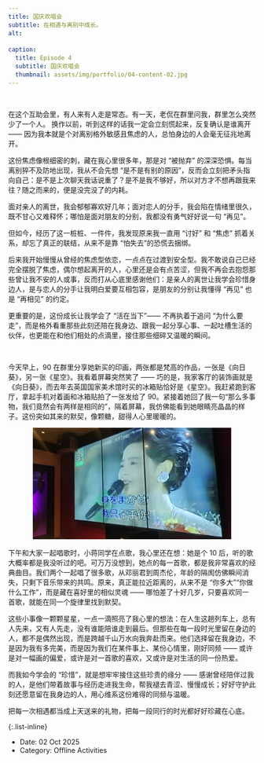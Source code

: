```yaml
---
title: 国庆欢唱会
subtitle: 在相遇与离别中成长。
alt: 

caption:
  title: Episode 4
  subtitle: 国庆欢唱会
  thumbnail: assets/img/portfolio/04-content-02.jpg
---
```


<div style="text-align: center;">
  <img src="assets/img/portfolio/04-content-01.jpg" alt="" style="max-width: 80%; height: auto;">
</div>

在这个互助会里，有人来有人走是常态。有一天，老侃在群里问我，群里怎么突然少了一个人。 换作以前，听到这样的话我一定会立刻慌起来，反复确认是谁离开 —— 因为我本就是个对离别格外敏感且焦虑的人，总怕身边的人会毫无征兆地离开。

这份焦虑像根细密的刺，藏在我心里很多年，那是对 “被抛弃” 的深深恐惧。每当离别猝不及防地出现，我从不会先想 “是不是有别的原因”，反而会立刻把矛头指向自己：是不是上次聊天我话说重了？是不是我不够好，所以对方才不想再跟我来往？随之而来的，便是没完没了的内耗。

面对亲人的离世，我会郁郁寡欢好几年；面对恋人的分手，我会陷在情绪里很久，既不甘心又难释怀；哪怕是面对朋友的分别，我都没有勇气好好说一句 “再见”。

但如今，经历了这一桩桩、一件件，我发现原来我一直用 “讨好” 和 “焦虑” 抓着关系，却忘了真正的联结，从来不是靠 “怕失去”的恐慌去捆绑。

后来我开始慢慢从曾经的焦虑型依恋，一点点在过渡到安全型。我不敢说自己已经完全摆脱了焦虑，偶尔想起离开的人，心里还是会有点苦涩，但我不再会去抱怨那些曾让我不安的人或事，反而打从心底里感谢他们：是亲人的离世让我学会珍惜身边人，是与恋人的分手让我明白爱要互相包容，是朋友的分别让我懂得 “再见” 也是 “再相见” 的约定。

更重要的是，这份成长让我学会了 “活在当下”—— 不再执着于追问 “为什么要走”，而是格外看重那些此刻还陪在我身边、跟我一起分享心事、一起吐槽生活的伙伴，也更能在和他们相处的点滴里，接住那些细碎又温暖的瞬间。

<div style="text-align: center;">
  <img src="assets/img/portfolio/04-content-02.jpg" alt="" style="max-width: 80%; height: auto;">
</div>

今天早上，90 在群里分享她新买的印画，两张都是梵高的作品，一张是《向日葵》，另一张《星空》。我看着屏幕突然笑了 —— 巧的是，我家客厅的装饰画就是《向日葵》，而去年去英国国家美术馆时买的冰箱贴恰好是《星空》。我赶紧跑到客厅，拿起手机对着画和冰箱贴拍了一张发给了 90。紧接着她回了我一句“那么多事物，我们竟然会有两样是相同的”，隔着屏幕，我仿佛能看到她眼睛亮晶晶的样子。这份突如其来的默契，像颗糖，甜得人心里暖暖的。

<div style="text-align: center;">
  <img src="assets/img/portfolio/04-content-03.jpg" alt="" style="max-width: 80%; height: auto;">
</div>

下午和大家一起唱歌时，小蒋同学在点歌，我心里还在想：她是个 10 后，听的歌大概率都是我没听过的吧。可万万没想到，她点的每一首歌，都是我非常喜欢的经典曲目。我们两个一起唱了很多歌，从邓丽君到周杰伦，年龄的隔阂仿佛瞬间消失，只剩下音乐带来的共鸣。原来，真正能拉近距离的，从来不是 “你多大”“你做什么工作”，而是藏在喜好里的相似灵魂 —— 哪怕差了十好几岁，只要喜欢同一首歌，就能在同一个旋律里找到默契。

这些小事像一颗颗星星，一点一滴照亮了我心里的想法：在人生这趟列车上，总有人先来，又有人先走，没有谁能陪谁走到最后。但那些在每一段时光里留在身边的人，都不是偶然出现，而是跨越千山万水向我奔赴而来。他们选择留在我身边，不是因为我有多完美，而是因为我们在某件事上、某份心情里，刚好同频 —— 或许是对一幅画的偏爱，或许是对一首歌的喜欢，又或许是对生活的同一份热爱。

而我如今学会的 “珍惜”，就是想牢牢接住这些珍贵的缘分 —— 感谢曾经陪伴过我的人，是他们带着故事与经历走进我生命，帮我褪去青涩、慢慢成长；好好守护此刻还愿意留在我身边的人，用心维系这份难得的同频与温暖。

把每一次相遇都当成上天送来的礼物，把每一段同行的时光都好好珍藏在心底。

{:.list-inline}
- Date: 02 Oct 2025
- Category: Offline Activities